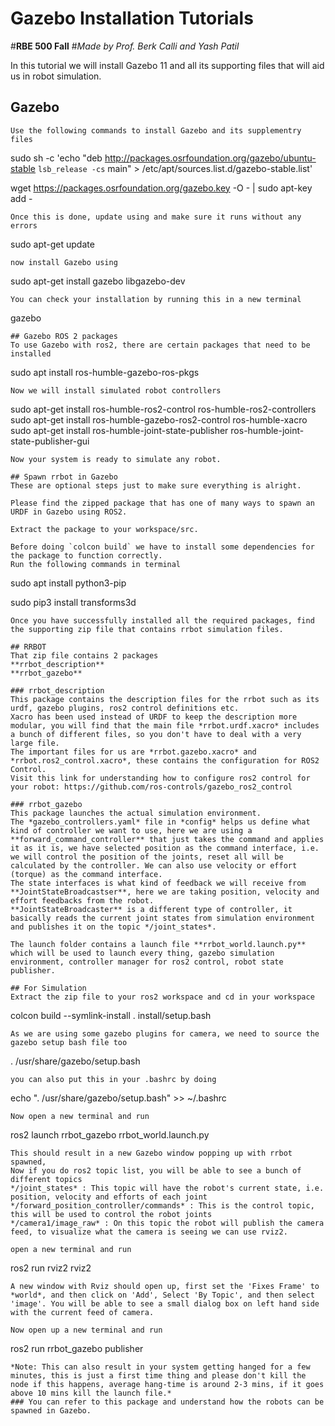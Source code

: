 ﻿# Gazebo Installation Tutorials

#**RBE 500 Fall** #_Made by Prof. Berk Calli and Yash Patil_

In this tutorial we will install Gazebo 11 and all its supporting files that will aid us in robot simulation.

## Gazebo

```
Use the following commands to install Gazebo and its supplementry files
```

sudo sh -c 'echo "deb http://packages.osrfoundation.org/gazebo/ubuntu-stable `lsb_release -cs` main" > /etc/apt/sources.list.d/gazebo-stable.list'

wget https://packages.osrfoundation.org/gazebo.key -O - | sudo apt-key add -

```
Once this is done, update using and make sure it runs without any errors
```

sudo apt-get update

```
now install Gazebo using
```

sudo apt-get install gazebo libgazebo-dev

```
You can check your installation by running this in a new terminal
```

gazebo

```
## Gazebo ROS 2 packages
To use Gazebo with ros2, there are certain packages that need to be installed
```

sudo apt install ros-humble-gazebo-ros-pkgs

```
Now we will install simulated robot controllers
```

sudo apt-get install ros-humble-ros2-control ros-humble-ros2-controllers
sudo apt-get install ros-humble-gazebo-ros2-control ros-humble-xacro
sudo apt-get install ros-humble-joint-state-publisher ros-humble-joint-state-publisher-gui

```
Now your system is ready to simulate any robot.

## Spawn rrbot in Gazebo
These are optional steps just to make sure everything is alright.

Please find the zipped package that has one of many ways to spawn an URDF in Gazebo using ROS2.

Extract the package to your workspace/src.

Before doing `colcon build` we have to install some dependencies for the package to function correctly.
Run the following commands in terminal
```

sudo apt install python3-pip

sudo pip3 install transforms3d

```
Once you have successfully installed all the required packages, find the supporting zip file that contains rrbot simulation files.

## RRBOT
That zip file contains 2 packages
**rrbot_description**
**rrbot_gazebo**

### rrbot_description
This package contains the description files for the rrbot such as its urdf, gazebo plugins, ros2 control definitions etc.
Xacro has been used instead of URDF to keep the description more modular, you will find that the main file *rrbot.urdf.xacro* includes a bunch of different files, so you don't have to deal with a very large file.
The important files for us are *rrbot.gazebo.xacro* and *rrbot.ros2_control.xacro*, these contains the configuration for ROS2 Control.
Visit this link for understanding how to configure ros2 control for your robot: https://github.com/ros-controls/gazebo_ros2_control

### rrbot_gazebo
This package launches the actual simulation environment.
The *gazebo_controllers.yaml* file in *config* helps us define what kind of controller we want to use, here we are using a **forward_command_controller** that just takes the command and applies it as it is, we have selected position as the command interface, i.e. we will control the position of the joints, reset all will be calculated by the controller. We can also use velocity or effort (torque) as the command interface.
The state interfaces is what kind of feedback we will receive from **JointStateBroadcastser**, here we are taking position, velocity and effort feedbacks from the robot.
**JointStateBroadcaster** is a different type of controller, it basically reads the current joint states from simulation environment and publishes it on the topic */joint_states*.

The launch folder contains a launch file **rrbot_world.launch.py** which will be used to launch every thing, gazebo simulation environment, controller manager for ros2 control, robot state publisher.

## For Simulation
Extract the zip file to your ros2 workspace and cd in your workspace
```

colcon build --symlink-install
. install/setup.bash

```
As we are using some gazebo plugins for camera, we need to source the gazebo setup bash file too
```

. /usr/share/gazebo/setup.bash

```
you can also put this in your .bashrc by doing
```

echo ". /usr/share/gazebo/setup.bash" >> ~/.bashrc

```
Now open a new terminal and run
```

ros2 launch rrbot_gazebo rrbot_world.launch.py

```
This should result in a new Gazebo window popping up with rrbot spawned,
Now if you do ros2 topic list, you will be able to see a bunch of different topics
*/joint_states* : This topic will have the robot's current state, i.e. position, velocity and efforts of each joint
*/forward_position_controller/commands* : This is the control topic, this will be used to control the robot joints
*/camera1/image_raw* : On this topic the robot will publish the camera feed, to visualize what the camera is seeing we can use rviz2.

open a new terminal and run
```

ros2 run rviz2 rviz2

```
A new window with Rviz should open up, first set the 'Fixes Frame' to *world*, and then click on 'Add', Select 'By Topic', and then select 'image'. You will be able to see a small dialog box on left hand side with the current feed of camera.

Now open up a new terminal and run
```

ros2 run rrbot_gazebo publisher

```
*Note: This can also result in your system getting hanged for a few minutes, this is just a first time thing and please don't kill the node if this happens, average hang-time is around 2-3 mins, if it goes above 10 mins kill the launch file.*
### You can refer to this package and understand how the robots can be spawned in Gazebo.
```
